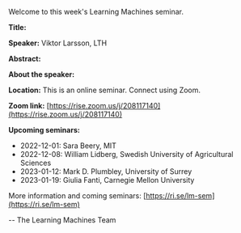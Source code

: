 Welcome to this week's Learning Machines seminar.

**Title:** 

**Speaker:** Viktor Larsson, LTH

**Abstract:** 

**About the speaker:** 

**Location:** This is an online seminar. Connect using Zoom.

**Zoom link:** [https://rise.zoom.us/j/208117140](https://rise.zoom.us/j/208117140)

**Upcoming seminars:**

* 2022-12-01: Sara Beery, MIT
* 2022-12-08: William Lidberg, Swedish University of Agricultural Sciences
* 2023-01-12: Mark D. Plumbley, University of Surrey
* 2023-01-19: Giulia Fanti, Carnegie Mellon University

More information and coming seminars: [https://ri.se/lm-sem](https://ri.se/lm-sem)

-- The Learning Machines Team

